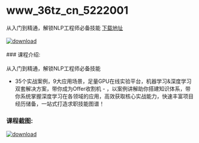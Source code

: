 # www_36tz_cn_5222001
从入门到精通，解锁NLP工程师必备技能
[下载地址](http://www.36tz.cn/article/5222001 "下载地址")
<br/></br>[![download](http://36tz.cn/muke_img/2021_12_1-38-300x171.png "下载地址")](http://www.36tz.cn/article/5222001 "下载地址")
<br/></br>### 课程介绍:<br/></br>从入门到精通，解锁NLP工程师必备技能
- 35个实战案例，9大应用场景，足量GPU在线实验平台，机器学习&深度学习双套解决方案，带你成为Offer收割机 -
，以案例讲解助你搭建知识体系，带你系统掌握深度学习在各领域的应用，高效获取核心实战能力，快速丰富项目经历储备，一站式打造求职技能图谱！

### 课程截图:
[![download](http://36tz.cn/muke_img/2021_12_2-10.png "下载地址")](http://www.36tz.cn/article/5222001 "下载地址")
